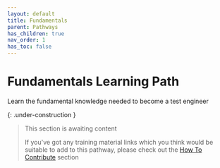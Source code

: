 ```yaml
---
layout: default
title: Fundamentals
parent: Pathways
has_children: true
nav_order: 1
has_toc: false
---
```


# Fundamentals Learning Path

Learn the fundamental knowledge needed to become a test engineer

{: .under-construction }
> This section is awaiting content
> 
> If you've got any training material links which you think would be suitable to add to this pathway, please check out the [How To Contribute](../../how-to-contribute.html) section
